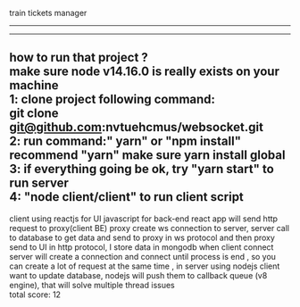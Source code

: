 train tickets manager

---

---
how to run that project ?<br>
make sure node v14.16.0 is really exists on your machine<br>
1: clone project following command: <br>git clone git@github.com:nvtuehcmus/websocket.git<br>
2: run command:" yarn" or "npm install" recommend "yarn" make sure yarn install global
<br>
3: if everything going be ok, try "yarn start" to run server<br>
4: "node client/client" to run client script
---- 
client using reactjs for UI javascript for back-end
react app will send http request to proxy(client BE)
proxy create ws connection to server,
server call to database to get data and send to proxy in ws protocol and then 
proxy send to UI in http protocol,
I store data in mongodb 
when client connect server will create a connection and connect until process is end
, so you can create a lot of request at the same time ,
in server using nodejs  client want to update database, nodejs will push them to callback queue (v8 engine), that will solve multiple thread issues
<br>total score: 12 